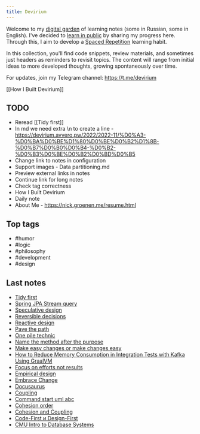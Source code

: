 ```yaml
---
title: Devirium
---
```


Welcome to my [digital garden](https://maggieappleton.com/garden-history) of learning notes (some in Russian, some in English). I've decided to [learn in public](https://dev.to/jbranchaud/how-i-learned-to-learn-in-public-2f4m) by sharing my progress here. Through this, I aim to develop a [Spaced Repetition](https://til.yenly.wtf/notes/spaced-repetition) learning habit.

In this collection, you'll find code snippets, review materials, and sometimes just headers as reminders to revisit topics. The content will range from initial ideas to more developed thoughts, growing spontaneously over time.

For updates, join my Telegram channel: https://t.me/devirium

[[How I Built Devirium]]

## TODO

- Reread [[Tidy first]]
- In md we need extra \n to create a line - https://devirium.avvero.pw/2022/2022-11/%D0%A3-%D0%BA%D0%BE%D1%80%D0%BE%D0%B2%D1%8B-%D0%B7%D0%B0%D0%B4-%D0%B2-%D0%B3%D0%BE%D0%B2%D0%BD%D0%B5
- Change link to notes in configuration
- Support images - Data partitioning.md
- Preview external links in notes
- Continue link for long notes
- Check tag correctness
- How I Built Devirium
- Daily note
- About Me - https://nick.groenen.me/resume.html

## Top tags
- #humor
- #logic
- #philosophy
- #development
- #design

## Last notes
- [Tidy first](2024/2024-01/Tidy-first.md)
- [Spring JPA Stream query](2024/2024-01/Spring-JPA-Stream-query.md)
- [Speculative design](2024/2024-01/Speculative-design.md)
- [Reversible decisions](2024/2024-01/Reversible-decisions.md)
- [Reactive design](2024/2024-01/Reactive-design.md)
- [Pave the path](2024/2024-01/Pave-the-path.md)
- [One pile technic](2024/2024-01/One-pile-technic.md)
- [Name the method after the purpose](2024/2024-01/Name-the-method-after-the-purpose.md)
- [Make easy changes or make changes easy](2024/2024-01/Make-easy-changes-or-make-changes-easy.md)
- [How to Reduce Memory Consumption in Integration Tests with Kafka Using GraalVM](2024/2024-01/How-to-Reduce-Memory-Consumption-in-Integration-Tests-with-Kafka-Using-GraalVM.md)
- [Focus on efforts not results](2024/2024-01/Focus-on-efforts-not-results.md)
- [Empirical design](2024/2024-01/Empirical-design.md)
- [Embrace Change](2024/2024-01/Embrace-Change.md)
- [Docusaurus](2024/2024-01/Docusaurus.md)
- [Coupling](2024/2024-01/Coupling.md)
- [Command start uml abc](2024/2024-01/Command-start-uml-abc.md)
- [Cohesion order](2024/2024-01/Cohesion-order.md)
- [Cohesion and Coupling](2024/2024-01/Cohesion-and-Coupling.md)
- [Code-First и Design-First](2024/2024-01/Code-First-и-Design-First.md)
- [CMU Intro to Database Systems](2024/2024-01/CMU-Intro-to-Database-Systems.md)
